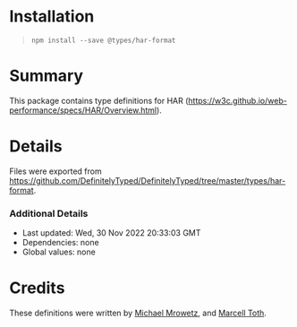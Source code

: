 # Installation
> `npm install --save @types/har-format`

# Summary
This package contains type definitions for HAR (https://w3c.github.io/web-performance/specs/HAR/Overview.html).

# Details
Files were exported from https://github.com/DefinitelyTyped/DefinitelyTyped/tree/master/types/har-format.

### Additional Details
 * Last updated: Wed, 30 Nov 2022 20:33:03 GMT
 * Dependencies: none
 * Global values: none

# Credits
These definitions were written by [Michael Mrowetz](https://github.com/micmro), and [Marcell Toth](https://github.com/marcelltoth).
